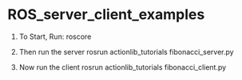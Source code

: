 # ROS_server_client_examples

1) To Start, Run: roscore

2) Then run the server
   rosrun actionlib_tutorials fibonacci_server.py
   
3) Now run the client
   rosrun actionlib_tutorials fibonacci_client.py
